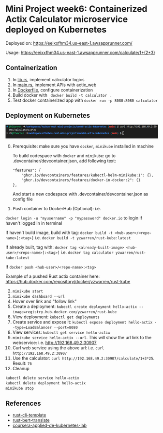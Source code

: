 # Mini Project week6: Containerized Actix Calculator microservice deployed on Kubernetes
Deployed on: https://eeixxfhm34.us-east-1.awsapprunner.com/

Usage: https://eeixxfhm34.us-east-1.awsapprunner.com/calculate/1+(2*3)

## Containerization
1. In [lib.rs](https://github.com/nogibjj/Yuzhou-rust-mini-projects/blob/main/week4-actix/src/lib.rs), implement calculator logics 
2. In [main.rs](https://github.com/nogibjj/Yuzhou-rust-mini-projects/blob/main/week4-actix/src/main.rs), implement APIs with actix_web
3. In [Dockerfile](https://github.com/nogibjj/Yuzhou-rust-mini-projects/blob/main/week4-actix/Dockerfile), configure containerization
4. Build docker with ` docker build -t calculator .`
5. Test docker containerized app with `docker run -p 8080:8080 calculator`

## Deployment on Kubernetes
![Proof of minikube success](minikube_success.png)

0. Prerequisite: make sure you have `docker`, `minikube` installed in machine

    To build codespace with `docker` and `minikube`: go to .devcontainer/devcontainer.json, add following text: 

    ``` 
    "features": {
		"ghcr.io/devcontainers/features/kubectl-helm-minikube:1": {},
		"ghcr.io/devcontainers/features/docker-in-docker:2": {}
	},
    ```
    
    And start a new codespace with .devcontainer/devcontainer.json as config file
1.  Push container to DockerHub (Optional): i.e. 

`docker login -u "myusername" -p "mypassword" docker.io` to login if haven't logged in in terminal

If haven't build image, build with tag: `docker build -t <hub-user>/<repo-name>[:<tag>]` i.e. `docker build -t yzwarren/rust-kube:latest`

If already built, tag with: `docker tag <already-built-image> <hub-user>/<repo-name>[:<tag>]` i.e. `docker tag calculator yzwarren/rust-kube:latest`

If `docker push <hub-user>/<repo-name>:<tag>`

Example of a pushed Rust actix container here:  https://hub.docker.com/repository/docker/yzwarren/rust-kube

2. `minikube start`
3. `minikube dashboard --url`
4. Hover over link and "follow link"
5. Create a deployment: `kubectl create deployment hello-actix --image=registry.hub.docker.com/yzwarren/rust-kube`
6. View deployment: `kubectl get deployments`
7. Create service and expose it: `kubectl expose deployment hello-actix --type=LoadBalancer --port=8080`
8. View services:  `kubectl get service hello-actix`
9.  `minikube service hello-actix --url`. This will show the url link to the webservice: i.e. http://192.168.49.2:30907
10. Curl web service using the above url: i.e. `curl http://192.168.49.2:30907`
11.  Use the calculator: `curl http://192.168.49.2:30907/calculate/1+3*25`. Result: `76`
12. Cleanup
```bash
kubectl delete service hello-actix
kubectl delete deployment hello-actix
minikube stop
````

## References
* [rust-cli-template](https://github.com/kbknapp/rust-cli-template)
* [rust-bert-translate](https://docs.rs/rust-bert/latest/rust_bert/index.html)
* [coursera-applied-de-kubernetes-lab](https://github.com/nogibjj/coursera-applied-de-kubernetes-lab)
